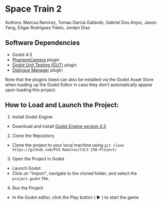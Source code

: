 # Space Train 2

Authors: Marcus Ramirez, Tomas Garcia Gallardo, Gabriel Dos Anjos, Jason Yang, Edgar Rodriguez Pablo, Jordan Diaz

## Software Dependencies
- Godot 4.3
- [PhantomCamera](https://github.com/ramokz/phantom-camera) plugin
- [Godot Unit Testing (GUT)](https://github.com/bitwes/Gut) plugin
- [Dialogue Manager](https://github.com/nathanhoad/godot_dialogue_manager) plugin

Note that the plugins listed can also be installed via the Godot Asset Store when loading up the Godot Editor in case they don't automatically appear upon loading this project.

## How to Load and Launch the Project:

1. Install Godot Engine
 - Download and install [Godot Engine version 4.3](https://godotengine.org/download)

2. Clone the Repository
 - Clone the project to your local machine using
    `git clone https://github.com/PSX-Ramitas/CSCI-150-Project/`

3. Open the Project in Godot
 - Launch Godot
 - Click on "Import", navigate to the cloned folder, and select the `project.godot` file.

4. Run the Project
 - In the Godot editor, click the Play button ( ▶️ ) to start the game
